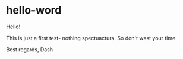 # hello-word
Hello!

This is just a first test- nothing spectuactura. So don't wast your time.

Best regards,
Dash
